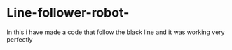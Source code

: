 # Line-follower-robot-
In this i have made a code that follow the black line and it was working very perfectly 


